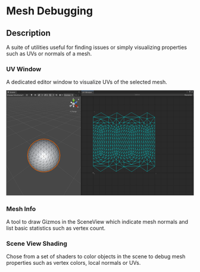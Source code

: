 # Mesh Debugging

## Description
A suite of utilities useful for finding issues or simply visualizing properties such as UVs or normals of a mesh.

### UV Window

A dedicated editor window to visualize UVs of the selected mesh.

![Preview: Window to show mesh UVs](Documentation~/Preview.png "The UV Window visualizes mesh UVs.")

### Mesh Info

A tool to draw Gizmos in the SceneView which indicate mesh normals and list basic statistics such as vertex count.

### Scene View Shading

Chose from a set of shaders to color objects in the scene to debug mesh properties such as vertex colors, local normals or UVs.